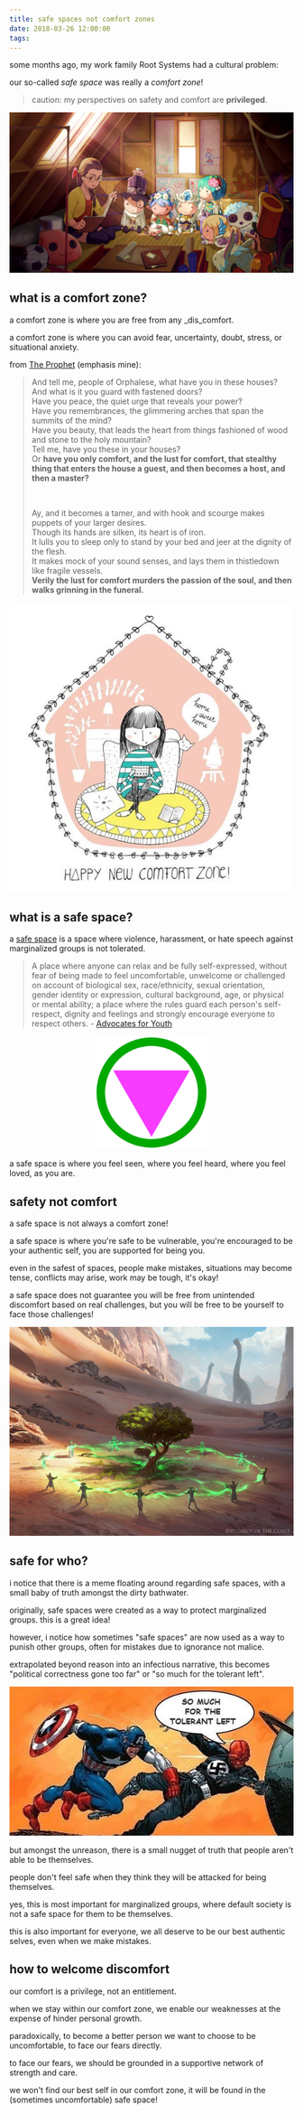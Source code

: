 ```yaml
---
title: safe spaces not comfort zones
date: 2018-03-26 12:00:00
tags:
---
```


some months ago, my work family Root Systems had a cultural problem:

our so-called _safe space_ was really a _comfort zone_!

> caution: my perspectives on safety and comfort are **privileged**.

[![safe nostalgia](/images/safe-nostalgia.jpg)](https://www.artstation.com/artwork/O6oxv)

## what is a comfort zone?

a comfort zone is where you are free from any _dis_comfort.

a comfort zone is where you can avoid fear, uncertainty, doubt, stress, or situational anxiety.

from [The Prophet](https://en.wikipedia.org/wiki/The_Prophet_%28book%29) (emphasis mine):

> And tell me, people of Orphalese, what have you in these houses?  
> And what is it you guard with fastened doors?  
> Have you peace, the quiet urge that reveals your power?  
> Have you remembrances, the glimmering arches that span the summits of the mind?  
> Have you beauty, that leads the heart from things fashioned of wood and stone to the holy mountain?  
> Tell me, have you these in your houses?  
> Or **have you only comfort, and the lust for comfort, that stealthy thing that enters the house a guest, and then becomes a host, and then a master?**  
>
> <br />
>
> Ay, and it becomes a tamer, and with hook and scourge makes puppets of your larger desires.  
> Though its hands are silken, its heart is of iron.  
> It lulls you to sleep only to stand by your bed and jeer at the dignity of the flesh.  
> It makes mock of your sound senses, and lays them in thistledown like fragile vessels.  
> **Verily the lust for comfort murders the passion of the soul, and then walks grinning in the funeral.**  

[![comfort zone](/images/comfort-zone.jpg)](https://www.pinterest.nz/pin/200480620889780005/)

## what is a safe space?

a [safe space](https://en.wikipedia.org/wiki/Safe-space) is a space where violence, harassment, or hate speech against marginalized groups is not tolerated.

> A place where anyone can relax and be fully self-expressed, without fear of being made to feel uncomfortable, unwelcome or challenged on account of biological sex, race/ethnicity, sexual orientation, gender identity or expression, cultural background, age, or physical or mental ability; a place where the rules guard each person's self-respect, dignity and feelings and strongly encourage everyone to respect others. - [Advocates for Youth](http://www.advocatesforyouth.org/index.php?option=com_content&task=view&id=607&Itemid=177)

<div style="text-align: center">
  <a href="https://en.wikipedia.org/wiki/Safe-space">
    <img src="/images/safe-ally.svg" alt="safe ally" height="200px" />
  </a>
</div>

a safe space is where you feel seen, where you feel heard, where you feel loved, as you are.

## safety not comfort

a safe space is not always a comfort zone!

a safe space is where you're safe to be vulnerable, you're encouraged to be your authentic self, you are supported for being you.

even in the safest of spaces, people make mistakes, situations may become tense, conflicts may arise, work may be tough, it's okay!

a safe space does not guarantee you will be free from unintended discomfort based on real challenges, but you will be free to be yourself to face those challenges!

[![safe growing rites](/images/safe-growing-rites.jpg)](https://www.artstation.com/artwork/g6Bem)

## safe for who?

i notice that there is a meme floating around regarding safe spaces, with a small baby of truth amongst the dirty bathwater.

originally, safe spaces were created as a way to protect marginalized groups. this is a great idea!

however, i notice how sometimes "safe spaces" are now used as a way to punish other groups, often for mistakes due to ignorance not malice.

extrapolated beyond reason into an infectious narrative, this becomes "political correctness gone too far" or "so much for the tolerant left".

![so much for the tolerant left](/images/so-much-for-the-tolerant-left.jpg)

but amongst the unreason, there is a small nugget of truth that people aren't able to be themselves.

people don't feel safe when they think they will be attacked for being themselves.

yes, this is most important for marginalized groups, where default society is not a safe space for them to be themselves.

this is also important for everyone, we all deserve to be our best authentic selves, even when we make mistakes.

## how to welcome discomfort

our comfort is a privilege, not an entitlement.

when we stay within our comfort zone, we enable our weaknesses at the expense of hinder personal growth.

paradoxically, to become a better person we want to choose to be uncomfortable, to face our fears directly.

to face our fears, we should be grounded in a supportive network of strength and care.

we won't find our best self in our comfort zone, it will be found in the (sometimes uncomfortable) safe space!
